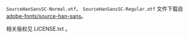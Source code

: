 ``SourceHanSansSC-Normal.otf``、 ``SourceHanSansSC-Regular.otf``
文件下载自 [adobe-fonts/source-han-sans](https://github.com/adobe-fonts/source-han-sans)。

相关版权见 LICENSE.txt 。